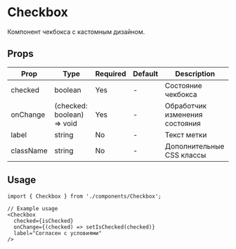 # Checkbox

Компонент чекбокса с кастомным дизайном.

## Props

| Prop | Type | Required | Default | Description |
|------|------|----------|---------|-------------|
| checked | boolean | Yes | - | Состояние чекбокса |
| onChange | (checked: boolean) => void | Yes | - | Обработчик изменения состояния |
| label | string | No | - | Текст метки |
| className | string | No | - | Дополнительные CSS классы |

## Usage

```tsx
import { Checkbox } from './components/Checkbox';

// Example usage
<Checkbox
  checked={isChecked}
  onChange={(checked) => setIsChecked(checked)}
  label="Согласен с условиями"
/>
``` 